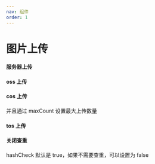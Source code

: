 ```yaml
---
nav: 组件
order: 1
---
```


# 图片上传

#### 服务器上传

<code src="../../sample-code/image-uploader/index.tsx"></code>

#### oss 上传

<code src="../../sample-code/image-uploader/oss.tsx"></code>

#### cos 上传

并且通过 maxCount 设置最大上传数量

<code src="../../sample-code/image-uploader/cos.tsx"></code>

#### tos 上传

<code src="../../sample-code/image-uploader/tos.tsx"></code>

#### 关闭查重

hashCheck 默认是 true，如果不需要查重，可以设置为 false

<code src="../../sample-code/image-uploader/disable-hash.tsx"></code>
